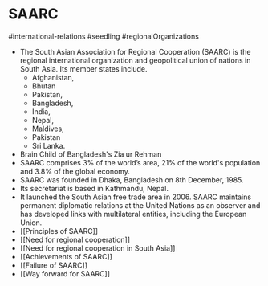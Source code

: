 # SAARC
#international-relations #seedling  #regionalOrganizations

-   The South Asian Association for Regional Cooperation (SAARC) is the regional international organization and geopolitical union of nations in South Asia. Its member states include.
	- Afghanistan,
	- Bhutan
	- Pakistan,
	- Bangladesh,
	- India,
	- Nepal,
	- Maldives,
	- Pakistan
	- Sri Lanka.
- Brain Child of Bangladesh's Zia ur Rehman
-   SAARC comprises 3% of the world’s area, 21% of the world's population and 3.8% of the global economy. 
- SAARC was founded in Dhaka, Bangladesh on 8th December, 1985.
-   Its secretariat is based in Kathmandu, Nepal. 
-   It launched the South Asian free trade area in 2006. SAARC maintains permanent diplomatic relations at the United Nations as an observer and has developed links with multilateral entities, including the European Union.
- [[Principles of SAARC]]
- [[Need for regional cooperation]]
- [[Need for regional cooperation in South Asia]]
-  [[Achievements of SAARC]]
-  [[Failure of SAARC]]
-  [[Way forward for SAARC]]